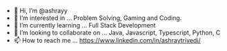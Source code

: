 - 👋 Hi, I’m @ashrayy
- 👀 I’m interested in ... Problem Solving, Gaming and Coding.
- 🌱 I’m currently learning ... Full Stack Development
- 💞️ I’m looking to collaborate on ... Java, Javascript, Typescript, Python, C
- 📫 How to reach me ... https://www.linkedin.com/in/ashraytrivedi/

<!---
ashrayy/ashrayy is a ✨ special ✨ repository because its `README.md` (this file) appears on your GitHub profile.
You can click the Preview link to take a look at your changes.
--->
